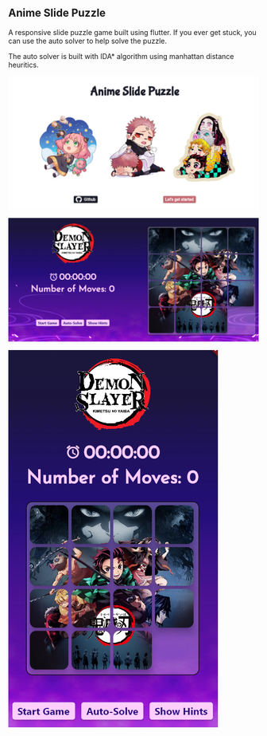 ## Anime Slide Puzzle

A responsive slide puzzle game built using flutter.
If you ever get stuck, you can use the auto solver to help solve the puzzle.

The auto solver is built with IDA* algorithm using manhattan distance heuritics. 


![alt text](sample_screenshots/welcome_page.png)

![alt text](https://github.com/klien1/anime_slide_puzzle/blob/main/sample_screenshots/puzzle_page_landscape.png?raw=true)

![alt text](https://github.com/klien1/anime_slide_puzzle/blob/main/sample_screenshots/puzzle_page_portrait.png?raw=true)
